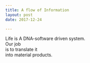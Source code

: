 ```yaml
---
title: A flow of Information
layout: post
date: 2017-12-24

---
```


Life is A DNA-software driven system.  
Our job  
is to translate it  
into material products.
